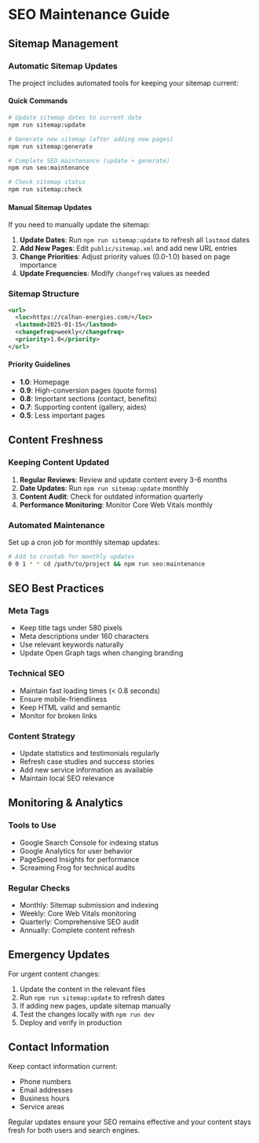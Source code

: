 # SEO Maintenance Guide

## Sitemap Management

### Automatic Sitemap Updates

The project includes automated tools for keeping your sitemap current:

#### Quick Commands

```bash
# Update sitemap dates to current date
npm run sitemap:update

# Generate new sitemap (after adding new pages)
npm run sitemap:generate

# Complete SEO maintenance (update + generate)
npm run seo:maintenance

# Check sitemap status
npm run sitemap:check
```

#### Manual Sitemap Updates

If you need to manually update the sitemap:

1. **Update Dates**: Run `npm run sitemap:update` to refresh all `lastmod` dates
2. **Add New Pages**: Edit `public/sitemap.xml` and add new URL entries
3. **Change Priorities**: Adjust priority values (0.0-1.0) based on page importance
4. **Update Frequencies**: Modify `changefreq` values as needed

### Sitemap Structure

```xml
<url>
  <loc>https://calhan-energies.com/</loc>
  <lastmod>2025-01-15</lastmod>
  <changefreq>weekly</changefreq>
  <priority>1.0</priority>
</url>
```

#### Priority Guidelines
- **1.0**: Homepage
- **0.9**: High-conversion pages (quote forms)
- **0.8**: Important sections (contact, benefits)
- **0.7**: Supporting content (gallery, aides)
- **0.5**: Less important pages

## Content Freshness

### Keeping Content Updated

1. **Regular Reviews**: Review and update content every 3-6 months
2. **Date Updates**: Run `npm run sitemap:update` monthly
3. **Content Audit**: Check for outdated information quarterly
4. **Performance Monitoring**: Monitor Core Web Vitals monthly

### Automated Maintenance

Set up a cron job for monthly sitemap updates:

```bash
# Add to crontab for monthly updates
0 0 1 * * cd /path/to/project && npm run seo:maintenance
```

## SEO Best Practices

### Meta Tags
- Keep title tags under 580 pixels
- Meta descriptions under 160 characters
- Use relevant keywords naturally
- Update Open Graph tags when changing branding

### Technical SEO
- Maintain fast loading times (< 0.8 seconds)
- Ensure mobile-friendliness
- Keep HTML valid and semantic
- Monitor for broken links

### Content Strategy
- Update statistics and testimonials regularly
- Refresh case studies and success stories
- Add new service information as available
- Maintain local SEO relevance

## Monitoring & Analytics

### Tools to Use
- Google Search Console for indexing status
- Google Analytics for user behavior
- PageSpeed Insights for performance
- Screaming Frog for technical audits

### Regular Checks
- Monthly: Sitemap submission and indexing
- Weekly: Core Web Vitals monitoring
- Quarterly: Comprehensive SEO audit
- Annually: Complete content refresh

## Emergency Updates

For urgent content changes:

1. Update the content in the relevant files
2. Run `npm run sitemap:update` to refresh dates
3. If adding new pages, update sitemap manually
4. Test the changes locally with `npm run dev`
5. Deploy and verify in production

## Contact Information

Keep contact information current:
- Phone numbers
- Email addresses
- Business hours
- Service areas

Regular updates ensure your SEO remains effective and your content stays fresh for both users and search engines.